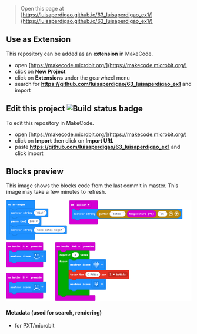 
> Open this page at [https://luisaperdigao.github.io/63_luisaperdigao_ex1/](https://luisaperdigao.github.io/63_luisaperdigao_ex1/)

## Use as Extension

This repository can be added as an **extension** in MakeCode.

* open [https://makecode.microbit.org/](https://makecode.microbit.org/)
* click on **New Project**
* click on **Extensions** under the gearwheel menu
* search for **https://github.com/luisaperdigao/63_luisaperdigao_ex1** and import

## Edit this project ![Build status badge](https://github.com/luisaperdigao/63_luisaperdigao_ex1/workflows/MakeCode/badge.svg)

To edit this repository in MakeCode.

* open [https://makecode.microbit.org/](https://makecode.microbit.org/)
* click on **Import** then click on **Import URL**
* paste **https://github.com/luisaperdigao/63_luisaperdigao_ex1** and click import

## Blocks preview

This image shows the blocks code from the last commit in master.
This image may take a few minutes to refresh.

![A rendered view of the blocks](https://github.com/luisaperdigao/63_luisaperdigao_ex1/raw/master/.github/makecode/blocks.png)

#### Metadata (used for search, rendering)

* for PXT/microbit
<script src="https://makecode.com/gh-pages-embed.js"></script><script>makeCodeRender("{{ site.makecode.home_url }}", "{{ site.github.owner_name }}/{{ site.github.repository_name }}");</script>
